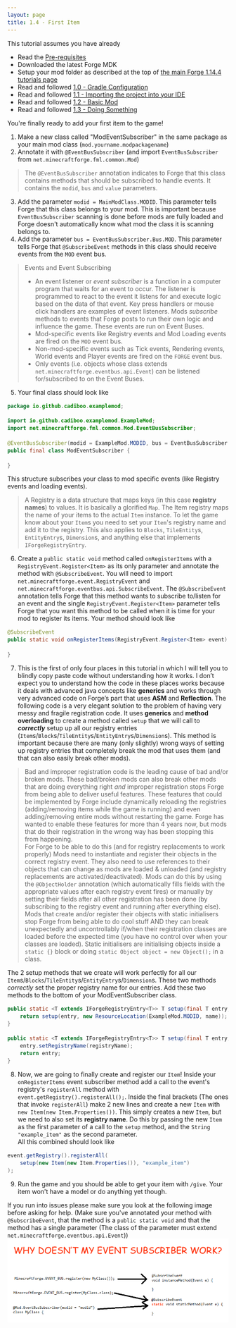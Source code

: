 ```yaml
---
layout: page
title: 1.4 - First Item
---
```

This tutorial assumes you have already
- Read the [Pre-requisites](https://cadiboo.github.io/tutorials/Pre-requisites)
- Downloaded the latest Forge MDK
- Setup your mod folder as described at the top of [the main Forge 1.14.4 tutorials page](/tutorials/1.14.4/forge/)
- Read and followed [1.0 - Gradle Configuration](https://cadiboo.github.io/tutorials/1.14.4/forge/1.0-gradle-configuration/)
- Read and followed [1.1 - Importing the project into your IDE](https://cadiboo.github.io/tutorials/1.14.4/forge/1.1-importing-project/)
- Read and followed [1.2 - Basic Mod](https://cadiboo.github.io/tutorials/1.14.4/forge/1.2-basic-mod/)
- Read and followed [1.3 - Doing Something](https://cadiboo.github.io/tutorials/1.14.4/forge/1.3-doing-something/)

You're finally ready to add your first item to the game!

1) Make a new class called "ModEventSubscriber" in the same package as your main mod class (`mod.yourname.modpackagename`)
2) Annotate it with `@EventBusSubscriber` (and import `EventBusSubscriber` from `net.minecraftforge.fml.common.Mod`)  
> The `@EventBusSubscriber` annotation indicates to Forge that this class contains methods that should be subscribed to handle events. It contains the `modid`, `bus` and `value` parameters.  
3) Add the parameter `modid = MainModClass.MODID`. This parameter tells Forge that this class belongs to your mod. This is important because `EventBusSubscriber` scanning is done before mods are fully loaded and Forge doesn't automatically know what mod the class it is scanning belongs to.  
4) Add the parameter `bus = EventBusSubscriber.Bus.MOD`. This parameter tells Forge that `@SubscribeEvent` methods in this class should receive events from the `MOD` event bus.
> Events and Event Subscribing
> - An event listener or *event subscriber* is a function in a computer program that waits for an event to occur. The listener is programmed to react to the event it listens for and execute logic based on the data of that event. Key press handlers or mouse click handlers are examples of event listeners. Mods *subscribe* methods to events that Forge posts to run their own logic and influence the game. These events are run on Event Buses.  
> - Mod-specific events like Registry events and Mod Loading events are fired on the `MOD` event bus.  
> - Non-mod-specific events such as Tick events, Rendering events, World events and Player events are fired on the `FORGE` event bus.  
> - Only events (i.e. objects whose class extends `net.minecraftforge.eventbus.api.Event`) can be listened for/subscribed to on the Event Buses.  
5) Your final class should look like
```java
package io.github.cadiboo.examplemod;

import io.github.cadiboo.examplemod.ExampleMod;
import net.minecraftforge.fml.common.Mod.EventBusSubscriber;

@EventBusSubscriber(modid = ExampleMod.MODID, bus = EventBusSubscriber.Bus.MOD)
public final class ModEventSubscriber {

}
```
This structure subscribes your class to mod specific events (like Registry events and loading events).  
> A Registry is a data structure that maps keys (in this case **registry names**) to values. It is basically a glorified `Map`. The Item registry maps the name of your items to the actual `Item` instance. To let the game know about your `Item`s you need to set your `Item`'s registry name and add it to the registry. This also applies to `Blocks`, `TileEntity`s, `EntityEntry`s, `Dimension`s, and anything else that implements `IForgeRegistryEntry`.  
6) Create a `public static void` method called `onRegisterItems` with a `RegistryEvent.Register<Item>` as its only parameter and annotate the method with `@SubscribeEvent`. You will need to import `net.minecraftforge.event.RegistryEvent` and `net.minecraftforge.eventbus.api.SubscribeEvent`. The `@SubscribeEvent` annotation tells Forge that this method wants to subscribe to/listen for an event and the single `RegistryEvent.Register<Item>` parameter tells Forge that you want this method to be called when it is time for your mod to register its items. 
Your method should look like
```java
@SubscribeEvent
public static void onRegisterItems(RegistryEvent.Register<Item> event) {

}
```
7) This is the first of only four places in this tutorial in which I will tell you to blindly copy paste code without understanding how it works. I don’t expect you to understand how the code in these places works because it deals with advanced java concepts like **generics** and works through very advanced code on Forge’s part that uses **ASM** and **Reflection**. The following code is a very elegant solution to the problem of having very messy and fragile registration code. It uses **generics** and **method overloading** to create a method called `setup` that we will call to ***correctly*** setup up all our registry entries (`Item`s/`Block`s/`TileEntity`s/`EntityEntry`s/`Dimension`s). This method is important because there are many (only slightly) wrong ways of setting up registry entries that completely break the mod that uses them (and that can also easily break other mods).  
> Bad and improper registration code is the leading cause of bad and/or broken mods. These bad/broken mods can also break other mods that are doing everything right *and* improper registration stops Forge from being able to deliver useful features. These features that could be implemented by Forge include dynamically reloading the registries (adding/removing items while the game is running) and even adding/removing entire mods without restarting the game. Forge has wanted to enable these features for more than 4 years now, but mods that do their registration in the wrong way has been stopping this from happening.  
For Forge to be able to do this (and for registry replacements to work properly) Mods need to instantiate and register their objects in the correct registry event. They also need to use references to their objects that can change as mods are loaded & unloaded (and registry replacements are activated/deactivated). Mods can do this by using the `@ObjectHolder` annotation (which automatically fills fields with the appropriate values after each registry event fires) or manually by setting their fields after all other registration has been done (by subscribing to the registry event and running after everything else). Mods that create and/or register their objects with static initialisers stop Forge from being able to do cool stuff AND they can break unexpectedly and uncontrollably if/when their registration classes are loaded before the expected time (you have no control over when your classes are loaded). Static initialisers are initialising objects inside a `static {}` block or doing `static Object object = new Object();` in a class.  

The 2 setup methods that we create will work perfectly for all our `Item`s/`Blocks`/`TileEntity`s/`EntityEntry`s/`Dimension`s. These two methods *correctly* set the proper registry name for our entries. Add these two methods to the bottom of your ModEventSubscriber class.
```java
public static <T extends IForgeRegistryEntry<T>> T setup(final T entry, final String name) {
	return setup(entry, new ResourceLocation(ExampleMod.MODID, name));
}

public static <T extends IForgeRegistryEntry<T>> T setup(final T entry, final ResourceLocation registryName) {
	entry.setRegistryName(registryName);
	return entry;
}
```
8) Now, we are going to finally create and register our `Item`! Inside your `onRegisterItems` event subscriber method add a call to the event's registry's `registerAll` method with `event.getRegistry().registerAll();`. Inside the final brackets (The ones that invoke `registerAll`) make 2 new lines and create a new `Item` with `new Item(new Item.Properties())`. This simply creates a new `Item`, but we need to also set its **registry name**. Do this by passing the new `Item` as the first parameter of a call to the `setup` method, and the `String` `"example_item"` as the second parameter.  
All this combined should look like
```java
event.getRegistry().registerAll(
	setup(new Item(new Item.Properties()), "example_item")
);
```
9) Run the game and you should be able to get your item with `/give`. Your item won't have a model or do anything yet though.

If you run into issues please make sure you look at the following image before asking for help. (Make sure you've annotated your method with `@SubscribeEvent`, that the method is a `public static void` and that the method has a single parameter (The class of the parameter must extend `net.minecraftforge.eventbus.api.Event`))
![Why isn't my Event Subscriber Working](/tutorials/1.14.4/forge/1.4-first-item/eventsubscriber.png "Why isn't my Event Subscriber Working")
